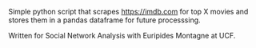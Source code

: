 Simple python script that scrapes https://imdb.com for top X movies and stores them in a pandas dataframe for future processsing.

Written for Social Network Analysis with Euripides Montagne at UCF.
